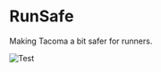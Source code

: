 # RunSafe

Making Tacoma a bit safer for runners.

![Test](https://s3.amazonaws.com/media-p.slid.es/uploads/658518/images/3532118/runkeeper.png)
